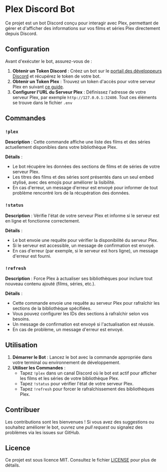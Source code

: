 # Plex Discord Bot

Ce projet est un bot Discord conçu pour interagir avec Plex, permettant de gérer et d'afficher des informations sur vos films et séries Plex directement depuis Discord.

## Configuration

Avant d'exécuter le bot, assurez-vous de :

1. **Obtenir un Token Discord** : Créez un bot sur le [portail des développeurs Discord](https://discord.com/developers/applications) et récupérez le token de votre bot.
2. **Obtenir un Token Plex** : Trouvez un token d'accès pour votre serveur Plex en suivant [ce guide](https://support.plex.tv/articles/204059436-finding-an-authentication-token-x-plex-token/).
3. **Configurer l'URL du Serveur Plex** : Définissez l'adresse de votre serveur Plex, par exemple `http://127.0.0.1:32400`.
   Tout ces éléments se trouve dans le fichier `.env`

## Commandes

### `!plex`

**Description** : Cette commande affiche une liste des films et des séries actuellement disponibles dans votre bibliothèque Plex.

**Détails** :
- Le bot récupère les données des sections de films et de séries de votre serveur Plex.
- Les titres des films et des séries sont présentés dans un seul embed stylisé, avec des emojis pour améliorer la lisibilité.
- En cas d'erreur, un message d'erreur est envoyé pour informer de tout problème rencontré lors de la récupération des données.

### `!status`

**Description** : Vérifie l'état de votre serveur Plex et informe si le serveur est en ligne et fonctionne correctement.

**Détails** :
- Le bot envoie une requête pour vérifier la disponibilité du serveur Plex.
- Si le serveur est accessible, un message de confirmation est envoyé.
- En cas d'erreur (par exemple, si le serveur est hors ligne), un message d'erreur est fourni.

### `!refresh`

**Description** : Force Plex à actualiser ses bibliothèques pour inclure tout nouveau contenu ajouté (films, séries, etc.).

**Détails** :
- Cette commande envoie une requête au serveur Plex pour rafraîchir les sections de la bibliothèque spécifiées.
- Vous pouvez configurer les IDs des sections à rafraîchir selon vos besoins.
- Un message de confirmation est envoyé si l'actualisation est réussie.
- En cas de problème, un message d'erreur est envoyé.

## Utilisation

1. **Démarrer le Bot** : Lancez le bot avec la commande appropriée dans votre terminal ou environnement de développement.
2. **Utiliser les Commandes** :
   - Tapez `!plex` dans un canal Discord où le bot est actif pour afficher les films et les séries de votre bibliothèque Plex.
   - Tapez `!status` pour vérifier l'état de votre serveur Plex.
   - Tapez `!refresh` pour forcer le rafraîchissement des bibliothèques Plex.

## Contribuer

Les contributions sont les bienvenues ! Si vous avez des suggestions ou souhaitez améliorer le bot, ouvrez une *pull request* ou signalez des problèmes via les issues sur GitHub.

## Licence

Ce projet est sous licence MIT. Consultez le fichier [LICENSE](LICENSE) pour plus de détails.
